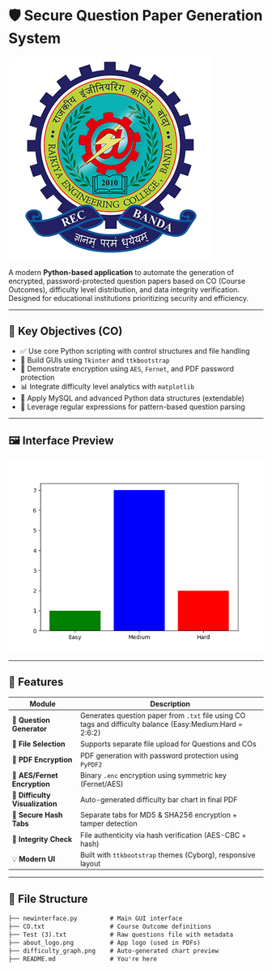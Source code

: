 # 🛡️ Secure Question Paper Generation System

![Logo](about_logo.png)

A modern **Python-based application** to automate the generation of encrypted, password-protected question papers based on CO (Course Outcomes), difficulty level distribution, and data integrity verification. Designed for educational institutions prioritizing security and efficiency.

---

## 🎯 Key Objectives (CO)

- ✅ Use core Python scripting with control structures and file handling
- 🧠 Build GUIs using `Tkinter` and `ttkbootstrap`
- 🔐 Demonstrate encryption using `AES`, `Fernet`, and PDF password protection
- 📊 Integrate difficulty level analytics with `matplotlib`
- 🧾 Apply MySQL and advanced Python data structures (extendable)
- 🧬 Leverage regular expressions for pattern-based question parsing

---

## 🖼️ Interface Preview

<img src="difficulty_graph.png" width="600">

---

## 🧰 Features

| Module | Description |
|--------|-------------|
| 📝 **Question Generator** | Generates question paper from `.txt` file using CO tags and difficulty balance (Easy:Medium:Hard = 2:6:2) |
| 📁 **File Selection** | Supports separate file upload for Questions and COs |
| 🔐 **PDF Encryption** | PDF generation with password protection using `PyPDF2` |
| 🧬 **AES/Fernet Encryption** | Binary `.enc` encryption using symmetric key (Fernet/AES) |
| 🧮 **Difficulty Visualization** | Auto-generated difficulty bar chart in final PDF |
| 🔑 **Secure Hash Tabs** | Separate tabs for MD5 & SHA256 encryption + tamper detection |
| 🧪 **Integrity Check** | File authenticity via hash verification (AES-CBC + hash) |
| 💡 **Modern UI** | Built with `ttkbootstrap` themes (Cyborg), responsive layout |

---

## 📂 File Structure

```plaintext
├── newinterface.py         # Main GUI interface
├── CO.txt                  # Course Outcome definitions
├── Test (3).txt            # Raw questions file with metadata
├── about_logo.png          # App logo (used in PDFs)
├── difficulty_graph.png    # Auto-generated chart preview
├── README.md               # You're here

